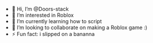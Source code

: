 - 👋 Hi, I’m @Doors-stack
- 👀 I’m interested in Roblox
- 🌱 I’m currently learning how to script
- 💞️ I’m looking to collaborate on making a Roblox game :)
- ⚡ Fun fact: i slipped on a bananna 

<!---
Doors-stack/Doors-stack is a ✨ special ✨ repository because its `README.md` (this file) appears on your GitHub profile.
You can click the Preview link to take a look at your changes.
--->
